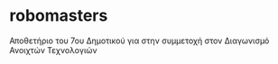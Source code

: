 # robomasters
Αποθετήριο του 7ου Δημοτικού για στην συμμετοχή στον Διαγωνισμό  Ανοιχτών Τεχνολογιών

